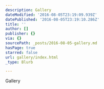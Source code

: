 ```yaml
---
description: Gallery
dateModified: '2016-08-05T23:19:09.939Z'
datePublished: '2016-08-05T23:19:10.286Z'
title: ''
author: []
publisher: {}
via: {}
sourcePath: _posts/2016-08-05-gallery.md
hasPage: true
starred: false
url: gallery/index.html
_type: Blurb

---
```

Gallery